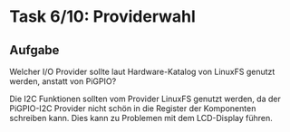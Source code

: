 # Task 6/10: Providerwahl

## Aufgabe
Welcher I/O Provider sollte laut Hardware-Katalog von LinuxFS genutzt werden, anstatt von PiGPIO?

<div class="hint">
Die I2C Funktionen sollten vom Provider LinuxFS genutzt werden, da der PiGPIO-I2C Provider nicht schön in die Register 
der Komponenten schreiben kann. Dies kann zu Problemen mit dem LCD-Display führen.
</div>